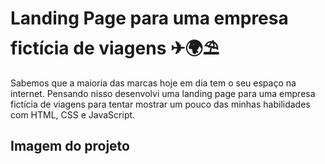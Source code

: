 # Landing Page para uma empresa fictícia de viagens ✈🌍⛱

Sabemos que a maioria das marcas hoje em dia tem o seu espaço na internet. Pensando nisso desenvolvi uma landing page para uma empresa fictícia de viagens para tentar
mostrar um pouco das minhas habilidades com HTML, CSS e JavaScript.

## Imagem do projeto
